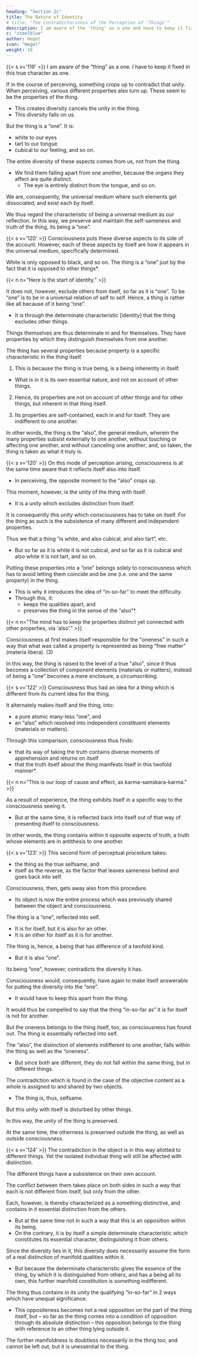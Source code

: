 ```yaml
---
heading: "Section 2c"
title: The Nature of Identity
# title: "The Contradictoriness of the Perception of 'Things'"
description: I am aware of the 'thing' as a one and have to keep it fixed in this true character as 'one'
c: "steelblue"
author: Hegel
icon: "Hegel"
weight: 18
---
```



{{< s v='119' >}} I am aware of the “thing” as a one. I have to keep it fixed in this true character as one. 

If in the course of perceiving, something crops up to contradict that unity. When perceiving, various different properties also turn up. These seem to be the properties of the thing. 
- This creates diversity cancels the unity in the thing.
- This diversity falls on us.

But the thing is a “one”. It is:
- white to our eyes
- tart to our tongue
- cubical to our feeling, and so on.

The entire diversity of these aspects comes from us, not from the thing.
- We find them falling apart from one another, because the organs they affect are quite distinct.
  - The eye is entirely distinct from the tongue, and so on. 

We are, consequently, the universal medium where such elements get dissociated, and exist each by itself. 

We thus regard the characteristic of being a universal medium as our reflection. In this way, we preserve and maintain the self-sameness and truth of the thing, its being a “one”.


{{< s v='120' >}} Consciousness puts these diverse aspects to its side of the account. However, each of these aspects by itself are how it appears in the universal medium, specifically determined. 

White is only opposed to black, and so on. The thing is a “one” just by the fact that it is opposed to other things*.

{{< n n="Here is the start of identity." >}}


It does not, however, exclude others from itself, so far as it is “one”. To be “one” is to be in a universal relation of self to self. Hence, a thing is rather like all because of it being “one”. 
- It is through the determinate characteristic [identity] that the thing excludes other things. 

Things themselves are thus determinate in and for themselves. They have properties by which they distinguish themselves from one another. 

The thing has several properties because property is a specific characteristic in the thing itself.
<!-- the special and peculiar property [the proper property] of the thing, or , . -->

1. This is because the thing is true being, is a being inherently in itself.
- What is in it is its own essential nature, and not on account of other things.

2. Hence, its properties are not on account of other things and for other things, but inherent in that thing itself.

<!-- They are, however, determinate properties in it only by the fact that they are several, and maintain their distinction from one another.  -->

3. Its properties are self-contained, each in and for itself. They are indifferent to one another. 

<!-- It is, then, in truth the thing itself which is white, and also cubical, and also tart, and so on.  -->

In other words, the thing is the “also”, the general medium, wherein the many properties subsist externally to one another, without touching or affecting one another, and without canceling one another; and, so taken, the thing is taken as what it truly is.


{{< s v='120' >}} On this mode of perception arising, consciousness is at the same time aware that it reflects itself also into itself.
- In perceiving, the opposite moment to the “also” crops up. 

This moment, however, is the unity of the thing with itself.
- It is a unity which excludes distinction from itself. 

It is consequently this unity which consciousness has to take on itself. For the thing as such is the subsistence of many different and independent properties. 

Thus we that a thing “is white, and also cubical, and also tart”, etc. 
- But so far as it is white it is not cubical, and so far as it is cubical and also white it is not tart, and so on. 

Putting these properties into a “one” belongs solely to consciousness which has to avoid letting them coincide and be one (i.e. one and the same property) in the thing.
- This is why it introduces the idea of “in-so-far” to meet the difficulty.
- Through this, it:
  - keeps the qualities apart, and
  - preserves the thing in the sense of the “also”*.


{{< n n="The mind has to keep the properties distinct yet connected with other properties, via 'also'." >}} 


Consciousness at first makes itself responsible for the "oneness" in such a way that what was called a property is represented as being “free matter” (materia libera). (3) 

In this way, the thing is raised to the level of a true "also", since it thus becomes a collection of component elements (materials or matters), instead of being a "one” becomes a mere enclosure, a circumscribing.


{{< s v='122' >}} Consciousness thus had an idea for a thing which is different from its current idea for the thing.  

<!-- If we look back on what consciousness formerly took on itself, and now takes upon itself, what it previously ascribed to the thing, and now ascribes to it,  -->

It alternately makes itself and the thing, into:
- a pure atomic many-less “one”, and
- an “also” which resolved into independent constituent elements (materials or matters). 

Through this comparison, consciousness thus finds:
- that its way of taking the truth contains diverse moments of apprehension and returns on itself
- that the truth itself about the thing manifests itself in this twofold manner*. 

{{< n n="This is our loop of cause and effect, as karma-samskara-karma." >}}


As a result of experience, the thing exhibits itself in a specific way to the consciousness seeing it.
- But at the same time, it is reflected back into itself out of that way of presenting itself to consciousness.

In other words, the thing contains within it opposite aspects of truth, a truth whose elements are in antithesis to one another.



{{< s v='123' >}}  This second form of perceptual procedure takes:
- the thing as the true selfsame, and
- itself as the reverse, as the factor that leaves sameness behind and goes back into self.

Consciousness, then, gets away also from this procedure. 
- Its object is now the entire process which was previously shared between the object and consciousness.

The thing is a “one”, reflected into self.
- It is for itself, but it is also for an other. 
- It is an other for itself as it is for another. 

The thing is, hence, a being that has difference of a twofold kind. 
- But it is also “one”.

Its being “one”, however, contradicts the diversity it has. 

Consciousness would, consequently, have again to make itself answerable for putting the diversity into the “one”.
- It would have to keep this apart from the thing. 

It would thus be compelled to say that the thing “in-so-far as” it is for itself is not for another. 

But the oneness belongs to the thing itself, too, as consciousness has found out. The thing is essentially reflected into self. 

The “also”, the distinction of elements indifferent to one another, falls within the thing as well as the “oneness”.
- But since both are different, they do not fall within the same thing, but in different things. 

The contradiction which is found in the case of the objective content as a whole is assigned to and shared by two objects. 
- The thing is, thus, selfsame.

But this unity with itself is disturbed by other things. 

In this way, the unity of the thing is preserved. 

At the same time, the otherness is preserved outside the thing, as well as outside consciousness.


{{< s v='124' >}} The contradiction in the object is in this way allotted to different things. Yet the isolated individual thing will still be affected with distinction. 

The different things have a subsistence on their own account. 

The conflict between them takes place on both sides in such a way that each is not different from itself, but only from the other.

Each, however, is thereby characterized as a something distinctive, and contains in it essential distinction from the others.
- But at the same time not in such a way that this is an opposition within its being.
- On the contrary, it is by itself a simple determinate characteristic which constitutes its essential character, distinguishing it from others. 

Since the diversity lies in it, this diversity does necessarily assume the form of a real distinction of manifold qualities within it. 
- But because the determinate characteristic gives the essence of the thing, by which it is distinguished from others, and has a being all its own, this further manifold constitution is something indifferent. 

The thing thus contains in its unity the qualifying “in-so-far” in 2 ways which have unequal significance.
- This oppositeness becomes not a real opposition on the part of the thing itself, but – so far as the thing comes into a condition of opposition through its absolute distinction – this opposition belongs to the thing with reference to an other thing lying outside it. 

The further manifoldness is doubtless necessarily in the thing too, and cannot be left out; but it is unessential to the thing.


